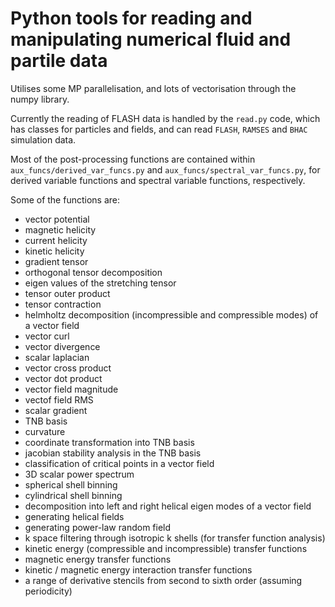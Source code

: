# Python tools for reading and manipulating numerical fluid and partile data

Utilises some MP parallelisation, and lots of vectorisation through the numpy library. 

Currently the reading of FLASH data is handled by the `read.py` code, which has classes for particles and fields, and can read `FLASH`, `RAMSES` and `BHAC` simulation data.


Most of the post-processing functions are contained within `aux_funcs/derived_var_funcs.py` and `aux_funcs/spectral_var_funcs.py`, for derived variable functions and spectral variable functions, respectively. 

Some of the functions are:
* vector potential
* magnetic helicity
* current helicity
* kinetic helicity
* gradient tensor
* orthogonal tensor decomposition
* eigen values of the stretching tensor
* tensor outer product
* tensor contraction
* helmholtz decomposition (incompressible and compressible modes) of a vector field
* vector curl
* vector divergence
* scalar laplacian
* vector cross product
* vector dot product
* vector field magnitude
* vectof field RMS
* scalar gradient
* TNB basis
* curvature
* coordinate transformation into TNB basis
* jacobian stability analysis in the TNB basis
* classification of critical points in a vector field
* 3D scalar power spectrum
* spherical shell binning
* cylindrical shell binning
* decomposition into left and right helical eigen modes of a vector field
* generating helical fields
* generating power-law random field
* k space filtering through isotropic k shells (for transfer function analysis)
* kinetic energy (compressible and incompressible) transfer functions
* magnetic energy transfer functions
* kinetic / magnetic energy interaction transfer functions
* a range of derivative stencils from second to sixth order (assuming periodicity)

